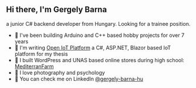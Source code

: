 ## Hi there, I'm Gergely Barna

a junior C# backend developer from Hungary. Looking for a trainee position.

- 🦾 I've been building Arduino and C++ based hobby projects for over 7 years
- 💾 I'm writing [Open IoT Platform]() a C#, ASP.NET, Blazor based IoT platform for my thesis
- 🛒 I built WordPress and UNAS based online stores during high school: [MediterranFarm]()
- 📸 I love photography and psychology
- 🧑 You can check me on LinkedIn [@gergely-barna-hu](https://www.linkedin.com/in/gergely-barna-hu/)